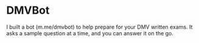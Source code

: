 # DMVBot

I built a bot (m.me/dmvbot) to help prepare for your DMV written exams. It asks a sample question at a time, and you can answer it on the go. 